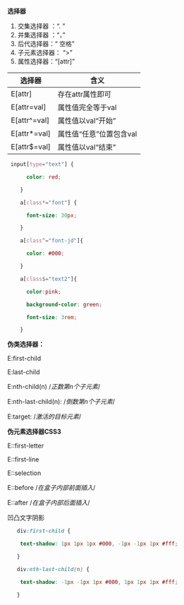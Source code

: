 **选择器**



1. 交集选择器 ：“. ”
2. 并集选择器 ：“，”
3. 后代选择器：“ 空格”
4. 子元素选择器： “>”
5. 属性选择器：“[attr]”

 

| 选择器       | 含义                    |
| ------------ | ----------------------- |
| E[attr]      | 存在attr属性即可        |
| E[attr=val]  | 属性值完全等于val       |
| E[attr^=val] | 属性值以val“开始”       |
| E[attr*=val] | 属性值“任意”位置包含val |
| E[attr$=val] | 属性值以val“结束”       |

```css
 input[type="text"] {

​      color: red;

​    }

​    a[class*="font"] {

​      font-size: 30px;

​    }

​    a[class^="font-jd"]{

​      color: #000;

​    }

​    a[class$="text2"]{

​      color:pink;

​      background-color: green;

​      font-size: 3rem;

​    }
```

   





**伪类选择器：**



E:first-child 

E:last-child

E:nth-child(n) /*正数第n个子元素*/

E:nth-last-child(n):  /*倒数第n个子元素*/ 

E:target: /*激活的目标元素*/



**伪元素选择器CSS3**

E::first-letter

E::first-line

E::selection 

E::before  /*在盒子内部前面插入*/

E::after    /*在盒子内部后面插入*/



凹凸文字阴影

```css
   div:first-child {

​    text-shadow: 1px 1px 1px #000, -1px -1px 1px #fff;

   }

   div:nth-last-child(n) {

​    text-shadow: -1px -1px 1px #000, 1px 1px 1px #fff;

   }
```

